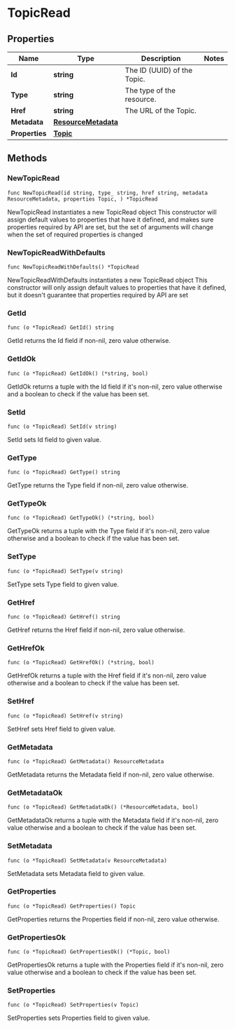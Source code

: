 # TopicRead

## Properties

|Name | Type | Description | Notes|
|------------ | ------------- | ------------- | -------------|
|**Id** | **string** | The ID (UUID) of the Topic. | |
|**Type** | **string** | The type of the resource. | |
|**Href** | **string** | The URL of the Topic. | |
|**Metadata** | [**ResourceMetadata**](ResourceMetadata.md) |  | |
|**Properties** | [**Topic**](Topic.md) |  | |

## Methods

### NewTopicRead

`func NewTopicRead(id string, type_ string, href string, metadata ResourceMetadata, properties Topic, ) *TopicRead`

NewTopicRead instantiates a new TopicRead object
This constructor will assign default values to properties that have it defined,
and makes sure properties required by API are set, but the set of arguments
will change when the set of required properties is changed

### NewTopicReadWithDefaults

`func NewTopicReadWithDefaults() *TopicRead`

NewTopicReadWithDefaults instantiates a new TopicRead object
This constructor will only assign default values to properties that have it defined,
but it doesn't guarantee that properties required by API are set

### GetId

`func (o *TopicRead) GetId() string`

GetId returns the Id field if non-nil, zero value otherwise.

### GetIdOk

`func (o *TopicRead) GetIdOk() (*string, bool)`

GetIdOk returns a tuple with the Id field if it's non-nil, zero value otherwise
and a boolean to check if the value has been set.

### SetId

`func (o *TopicRead) SetId(v string)`

SetId sets Id field to given value.


### GetType

`func (o *TopicRead) GetType() string`

GetType returns the Type field if non-nil, zero value otherwise.

### GetTypeOk

`func (o *TopicRead) GetTypeOk() (*string, bool)`

GetTypeOk returns a tuple with the Type field if it's non-nil, zero value otherwise
and a boolean to check if the value has been set.

### SetType

`func (o *TopicRead) SetType(v string)`

SetType sets Type field to given value.


### GetHref

`func (o *TopicRead) GetHref() string`

GetHref returns the Href field if non-nil, zero value otherwise.

### GetHrefOk

`func (o *TopicRead) GetHrefOk() (*string, bool)`

GetHrefOk returns a tuple with the Href field if it's non-nil, zero value otherwise
and a boolean to check if the value has been set.

### SetHref

`func (o *TopicRead) SetHref(v string)`

SetHref sets Href field to given value.


### GetMetadata

`func (o *TopicRead) GetMetadata() ResourceMetadata`

GetMetadata returns the Metadata field if non-nil, zero value otherwise.

### GetMetadataOk

`func (o *TopicRead) GetMetadataOk() (*ResourceMetadata, bool)`

GetMetadataOk returns a tuple with the Metadata field if it's non-nil, zero value otherwise
and a boolean to check if the value has been set.

### SetMetadata

`func (o *TopicRead) SetMetadata(v ResourceMetadata)`

SetMetadata sets Metadata field to given value.


### GetProperties

`func (o *TopicRead) GetProperties() Topic`

GetProperties returns the Properties field if non-nil, zero value otherwise.

### GetPropertiesOk

`func (o *TopicRead) GetPropertiesOk() (*Topic, bool)`

GetPropertiesOk returns a tuple with the Properties field if it's non-nil, zero value otherwise
and a boolean to check if the value has been set.

### SetProperties

`func (o *TopicRead) SetProperties(v Topic)`

SetProperties sets Properties field to given value.



